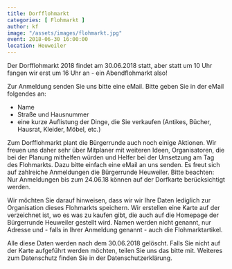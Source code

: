 ```yaml
---
title: Dorfflohmarkt
categories: [ Flohmarkt ]
author: kf
image: "/assets/images/flohmarkt.jpg"
event: 2018-06-30 16:00:00
location: Heuweiler
---
```


Der Dorfflohmarkt 2018 findet am 30.06.2018 statt, aber statt um 10 Uhr fangen wir erst um 16 Uhr an - ein Abendflohmarkt also! 

Zur Anmeldung senden Sie uns bitte eine eMail. Bitte geben Sie in der eMail folgendes an:

- Name
- Straße und Hausnummer
- eine kurze Auflistung der Dinge, die Sie verkaufen (Antikes, Bücher, Hausrat, Kleider, Möbel, etc.)

Zum Dorfflohmarkt plant die Bürgerrunde auch noch einige Aktionen. Wir freuen uns daher sehr über Mitplaner mit weiteren Ideen, Organisatoren, die bei der Planung mithelfen würden und Helfer bei der Umsetzung am Tag des Flohmarkts. Dazu bitte einfach eine eMail an uns senden. Es freut sich auf zahlreiche Anmeldungen die Bürgerrunde Heuweiler. Bitte beachten: Nur Anmeldungen bis zum 24.06.18 können auf der Dorfkarte berücksichtigt werden.

Wir möchten Sie darauf hinweisen, dass wir wir Ihre Daten lediglich zur Organisation dieses Flohmarkts speichern. Wir erstellen eine Karte auf der verzeichnet ist, wo es was zu kaufen gibt, die auch auf die Homepage der Bürgerrunde Heuweiler gestellt wird. Namen werden nicht genannt, nur Adresse und - falls in Ihrer Anmeldung genannt - auch die Flohmarktartikel.

Alle diese Daten werden nach dem 30.06.2018 gelöscht. Falls Sie nicht auf der Karte aufgeführt werden möchten, teilen Sie uns das bitte mit. Weiteres zum Datenschutz finden Sie in der Datenschutzerklärung. 
